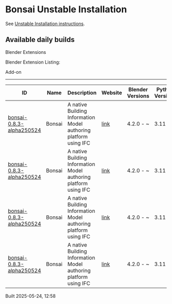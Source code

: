 # Bonsai Unstable Installation

See [Unstable Installation instructions](https://docs.bonsaibim.org/guides/development/installation.html#unstable-installation).

## Available daily builds

Blender Extensions


Blender Extension Listing:

Add-on

---

| ID | Name | Description | Website | Blender Versions | Python Versions | Platforms | Size |
| --- | --- | --- | --- | --- | --- | --- | --- |
| [bonsai-0.8.3-alpha250524](https://github.com/IfcOpenShell/IfcOpenShell/releases/download/bonsai-0.8.3-alpha2505241254/bonsai_py311-0.8.3-alpha250524-macos-x64.zip?repository=https://raw.githubusercontent.com/IfcOpenShell/bonsai_unstable_repo/main/index.json&blender_version_min=4.2.0&platforms=macos-x64&python_versions=3.11) | Bonsai | A native Building Information Model authoring platform using IFC | [link](https://bonsaibim.org/) | 4.2.0 - ~ | 3.11 | macos-x64 | 101.7MB |
| [bonsai-0.8.3-alpha250524](https://github.com/IfcOpenShell/IfcOpenShell/releases/download/bonsai-0.8.3-alpha2505241254/bonsai_py311-0.8.3-alpha250524-linux-x64.zip?repository=https://raw.githubusercontent.com/IfcOpenShell/bonsai_unstable_repo/main/index.json&blender_version_min=4.2.0&platforms=linux-x64&python_versions=3.11) | Bonsai | A native Building Information Model authoring platform using IFC | [link](https://bonsaibim.org/) | 4.2.0 - ~ | 3.11 | linux-x64 | 109.9MB |
| [bonsai-0.8.3-alpha250524](https://github.com/IfcOpenShell/IfcOpenShell/releases/download/bonsai-0.8.3-alpha2505241254/bonsai_py311-0.8.3-alpha250524-windows-x64.zip?repository=https://raw.githubusercontent.com/IfcOpenShell/bonsai_unstable_repo/main/index.json&blender_version_min=4.2.0&platforms=windows-x64&python_versions=3.11) | Bonsai | A native Building Information Model authoring platform using IFC | [link](https://bonsaibim.org/) | 4.2.0 - ~ | 3.11 | windows-x64 | 83.5MB |
| [bonsai-0.8.3-alpha250524](https://github.com/IfcOpenShell/IfcOpenShell/releases/download/bonsai-0.8.3-alpha2505241254/bonsai_py311-0.8.3-alpha250524-macos-arm64.zip?repository=https://raw.githubusercontent.com/IfcOpenShell/bonsai_unstable_repo/main/index.json&blender_version_min=4.2.0&platforms=macos-arm64&python_versions=3.11) | Bonsai | A native Building Information Model authoring platform using IFC | [link](https://bonsaibim.org/) | 4.2.0 - ~ | 3.11 | macos-arm64 | 103.2MB |

Built 2025-05-24, 12:58